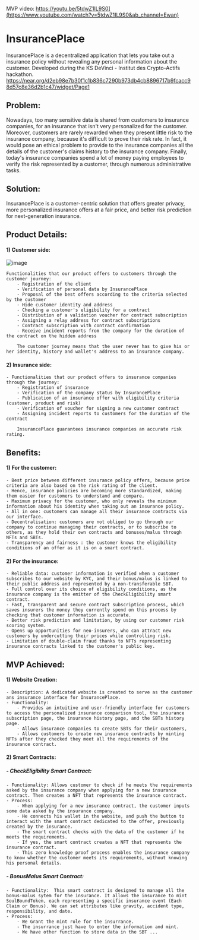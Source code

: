 MVP video: https://youtu.be/5tdwZ1IL9S0](https://www.youtube.com/watch?v=5tdwZ1IL9S0&ab_channel=Ewan)

# InsurancePlace
InsurancePlace is a decentralized application that lets you take out a insurance policy without revealing any personal information about the customer. Developed during the KS DeVinci - Institut des Crypto-Actifs hackathon.
https://near.org/d2eb98e7b30f1c1b836c7290b973db4cb8896717b9fcacc98d57c8e36d2b1c47/widget/Page1

## Problem:
Nowadays, too many sensitive data is shared from customers to insurance companies, for an insurance that isn't very personalized for the customer. 
Moreover, customers are rarely rewarded when they present little risk to the insurance company, because it's difficult to prove their risk rate.
In fact, it would pose an ethical problem to provide to the insurance companies all the details of the customer's claims history to the insurance company.
Finally, today's insurance companies spend a lot of money paying employees to verify the risk represented by a customer, through numerous administrative tasks.

## Solution:
InsurancePlace is a customer-centric solution that offers greater privacy, more personalized insurance offers at a fair price, and better risk prediction for next-generation insurance.

## Product Details:

  #### 1) Customer side:

  ![image](https://github.com/mathisrgt/InsurancePlace/assets/116173196/c8f298dc-1542-46e0-bb55-4474d4e4bb9a)

	Functionalities that our product offers to customers through the customer journey:
		- Registration of the client
        - Verification of personal data by InsurancePlace
        - Proposal of the best offers according to the criteria selected by the customer
        - Hide customer identity and address
        - Checking a customer's eligibility for a contract
        - Distribution of a validation voucher for contract subscription
        - Assigning a relay address for contract subscriptions
        - Contract subscription with contract confirmation
        - Receive incident reports from the company for the duration of the contract on the hidden address

        The customer journey means that the user never has to give his or her identity, history and wallet's address to an insurance company.

  #### 2) Insurance side:

	- Functionalities that our product offers to insurance companies through the journey: 
        - Registration of insurance
        - Verification of the company status by InsurancePlace
        - Publication of an insurance offer with eligibility criteria (customer, product and risk)
        - Verification of voucher for signing a new customer contract
        - Assigning incident reports to customers for the duration of the contract

        InsurancePlace guarantees insurance companies an accurate risk rating.


## Benefits:

  #### 1) For the customer:

	- Best price between different insurance policy offers, because price criteria are also based on the risk rating of the client.
	- Hence, insurance policies are becoming more standardized, making them easier for customers to understand and compare.
	- Maximum privacy for the customer, who only reveals the minimum information about his identity when taking out an insurance policy.
	- All in one: customers can manage all their insurance contracts via our interface.
	- Decentralisation: customers are not obliged to go through our company to continue managing their contracts, or to subscribe to others, as they hold their own contracts and bonuses/malus through NFTs and SBTs.
	- Transparency and fairness : the customer knows the eligibility conditions of an offer as it is on a smart contract.

  #### 2) For the insurance:

	- Reliable data: customer information is verified when a customer subscribes to our website by KYC, and their bonus/malus is linked to their public address and represented by a non-transferable SBT. 
	- Full control over its choice of eligibility conditions, as the insurance company is the emitter of the CheckEligibility smart contract.
	- Fast, transparent and secure contract subscription process, which saves insurers the money they currently spend on this process by checking that customer information is accurate.
	- Better risk prediction and limitation, by using our customer risk scoring system.
	- Opens up opportunities for neo-insurers, who can attract new customers by undercutting their prices while controlling risk.
	- Limitation of double-claim fraud thanks to NFTs representing insurance contracts linked to the customer's public key.


## MVP Achieved:

#### 1) Website Creation:

	- Description: A dedicated website is created to serve as the customer ans insurance interface for InsurancePlace.
	- Functionality:
		- Provides an intuitive and user-friendly interface for customers to access the personalized insurance comparison tool, the insurance subscription page, the insurance history page, and the SBTs history page.
		- Allows insurance companies to create SBTs for their customers,
		- Allows customers to create new insurance contracts by minting NFTs after they checked they meet all the requirements of the insurance contract.

#### 2) Smart Contracts:

##### - CheckEligibility Smart Contract:
	- Functionality: Allows customer to check if he meets the requirements asked by the insurance company when applying for a new insurance contract. Then creates a NFT that represents the insurance contract.
	- Process:
		- When applying for a new insurance contract, the customer inputs some data asked by the insurance company.
		- He connects his wallet in the website, and push the button to interact with the smart contract dedicated to the offer, previously created by the insurance.
		- The smart contract checks with the data of the customer if he meets the requirements.
		- If yes, the smart contract creates a NFT that represents the insurance contract.
		- This zero knowledge proof process enables the insurance company to know whether the customer meets its requirements, without knowing his personal details.


##### - BonusMalus Smart Contract:
	- Functionality:  This smart contract is designed to manage all the bonus-malus sytem for the insurance. It allows the insurance to mint SoulBoundToken, each representing a specific insurance event (Each Claim or Bonus). We can set attributes like gravity, accident type, responsibility, and date.
	- Process: 
		- We Grant the mint role for the insurrance.
  		- The insurrance just have to enter the information and mint.
  		- We have other function to store data in the SBT ...
	


